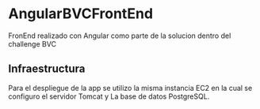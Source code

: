 # AngularBVCFrontEnd


FronEnd realizado con Angular como parte de la solucion dentro del challenge BVC

## Infraestructura

Para el despliegue de la app se utilizo la misma instancia EC2 en la cual se configuro el servidor Tomcat y La base de datos PostgreSQL.

